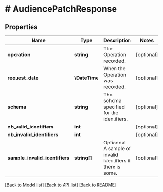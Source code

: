 # # AudiencePatchResponse

## Properties

Name | Type | Description | Notes
------------ | ------------- | ------------- | -------------
**operation** | **string** | The Operation recorded. | [optional] 
**request_date** | [**\DateTime**](\DateTime.md) | When the Operation was recorded. | [optional] 
**schema** | **string** | The schema specified for the identifiers. | [optional] 
**nb_valid_identifiers** | **int** |  | [optional] 
**nb_invalid_identifiers** | **int** |  | [optional] 
**sample_invalid_identifiers** | **string[]** | Optionnal. A sample of invalid identifiers if there is some. | [optional] 

[[Back to Model list]](../../README.md#documentation-for-models) [[Back to API list]](../../README.md#documentation-for-api-endpoints) [[Back to README]](../../README.md)


